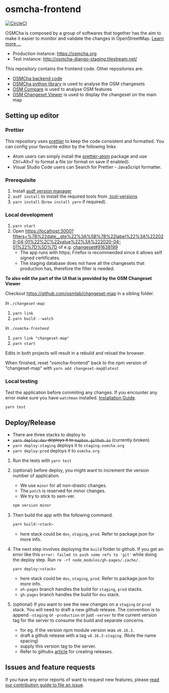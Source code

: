 # osmcha-frontend
[![CircleCI](https://circleci.com/gh/mapbox/osmcha-frontend.svg?style=svg)](https://circleci.com/gh/mapbox/osmcha-frontend)

OSMCha is composed by a group of softwares that together has the aim to make it
easier to monitor and validate the changes in OpenStreetMap. [Learn more …](ABOUT.md)

- Production instance: https://osmcha.org
- Test instance: http://osmcha-django-staging.tilestream.net/

This repository contains the frontend code. Other repositories are:
* [OSMCha backend code](https://github.com/willemarcel/osmcha-django)
* [OSMCha python library](https://github.com/willemarcel/osmcha) is used to analyse the OSM changesets
* [OSM Compare](https://github.com/mapbox/osm-compare) is used to analyse OSM features
* [OSM Changeset Viewer](https://github.com/osmlab/changeset-map) is used to display the changeset on the main map


## Setting up editor

### Prettier

This repository uses [prettier](https://github.com/prettier/prettier) to keep the code consistent and formatted. You can config your favourite editor by the following links
- Atom users can simply install the [prettier-atom](https://atom.io/packages/prettier-atom) package and use Ctrl+Alt+F to format a file (or format on save if enabled).
- Visual Studio Code users can Search for Prettier - JavaScript formatter.

### Prerequisite

1. Install [asdf version manager](https://asdf-vm.com/guide/getting-started.html#getting-started)
1. `asdf install` to install the required tools from [.tool-versions](./.tool-versions)
1. `yarn install` (`brew install yarn` if required).

### Local development

1. `yarn start`
1. Open [https://localhost:3000?filters=%7B%22date__gte%22%3A%5B%7B%22label%22%3A%222020-04-01%22%2C%22value%22%3A%222020-04-01%22%7D%5D%7D](https://localhost:3000?filters=%7B%22date__gte%22%3A%5B%7B%22label%22%3A%222020-04-01%22%2C%22value%22%3A%222020-04-01%22%7D%5D%7D) of e.g. [changeset#91638199](https://localhost:3000/changesets/91638199?filters=%7B%22date__gte%22%3A%5B%7B%22label%22%3A%222020-04-01%22%2C%22value%22%3A%222020-04-01%22%7D%5D%7D)
    - The app runs with https; Firefox is recommended since it allows self signed certificates.
    - The staging database does not have all the changesets that production has, therefore the filter is needed.

**To also edit the part of the UI that is provided by the OSM Changeset Viewer**

Checkout https://github.com/osmlab/changeset-map in a sibling folder.

_In `./changeset-map`:_

1. `yarn link`
1. `yarn build --watch`

_In `./osmcha-frontend`_

1. `yarn link "changeset-map"`
1. `yarn start`

Edits in both projects will result in a rebuild and reload the browser.

When finished, reset "osmcha-frontend" back to the npm version of "changeset-map" with `yarn add changeset-map@latest`

### Local testing

Test the application before commiting any changes. If you encounter any error make sure you have `watchman` installed. [Installation Guide](https://facebook.github.io/watchman/docs/install.html).

```bash
yarn test
```

## Deploy/Release

- There are three stacks to deploy to
- ~~`yarn deploy:dev` deploys it to `mapbox.github.io`~~ (currently broken)
- `yarn deploy:staging` deploys it to `staging.osmcha.org`
- `yarn deploy:prod` deploys it to `osmcha.org`

1. Run the tests with `yarn test`

2. (optional) before deploy, you might want to increment the version number of application.
    * We use `minor` for all non-drastic changes.
    * The `patch` is reserved for minor changes.
    * We try to stick to sem-ver.
    ```bash
    npm version minor
    ```

3. Then build the app with the following command.
    ```bash
    yarn build:<stack>
    ```
    * here stack could be `dev`, `staging`, `prod`. Refer to package.json for more info.

4. The next step involves deploying the `build` folder to github. If you get an error like this `error: failed to push some refs to 'git'` while doing the deploy step. Run `rm -rf node_modules/gh-pages/.cache/`.
    ```
    yarn deploy:<stack>
    ```
    * here stack could be `dev`, `staging`, `prod`. Refer to package.json for more info.
    * `oh-pages` branch handles the build for `staging`, `prod` stacks.
    * `gh-pages` branch handles the build for `dev` stack.


5. (optional) If you want to see the new changes on a `staging` or `prod` stack. You will need to draft a new github release. The convention is to append `-staging` or `-production` or just `-server` to the current version tag for the server to consume the build and separate concerns.
    * for eg. if the version npm module version was `v0.16.3`.
    * draft a github release with a tag `v0.16.3-staging`. (Note the name spacing)
    * supply this version tag to the server.
    * Refer to githubs [article](https://help.github.com/articles/creating-releases/) for creating releases.


## Issues and feature requests

If you have any error reports of want to request new features, please
[read our contribution guide to file an issue](CONTRIBUTING.md).
